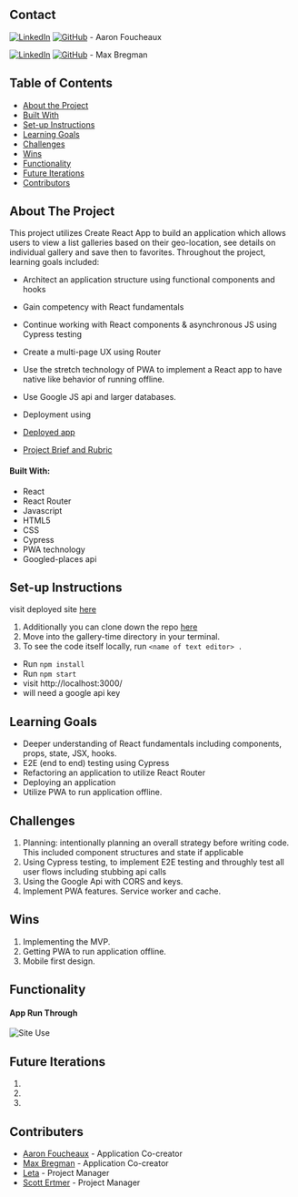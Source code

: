 ## Contact  

[![LinkedIn](https://img.shields.io/badge/-LinkedIn-black.svg?style=flat-square&logo=linkedin&colorB=555)](https://github.com/Afoucheaux) [![GitHub](https://img.shields.io/badge/GitHub-black.svg?&style=flat-square&logo=github&logoColor=white)](https://www.linkedin.com/in/aaron-foucheaux-891626207/) - Aaron Foucheaux

[![LinkedIn](https://img.shields.io/badge/-LinkedIn-black.svg?style=flat-square&logo=linkedin&colorB=555)](https://www.linkedin.com/in/max-bregman-216063203/) [![GitHub](https://img.shields.io/badge/GitHub-black.svg?&style=flat-square&logo=github&logoColor=white)](https://github.com/Max9545) - Max Bregman


## Table of Contents

- [About the Project](#about-the-project)
- [Built With](#built-with)
- [Set-up Instructions](#set-up-instructions)
- [Learning Goals](#learning-goals)
- [Challenges](#challenges)
- [Wins](#wins)
- [Functionality](#functionality)
- [Future Iterations](#future-iterations)
- [Contributors](#contributors)


## About The Project

This project utilizes Create React App to build an application which allows users to view a list galleries based on their geo-location, see details on individual gallery and save then to favorites. Throughout the project, learning goals included:

- Architect an application structure using functional components and hooks
- Gain competency with React fundamentals
- Continue working with React components & asynchronous JS using Cypress testing
- Create a multi-page UX using Router
- Use the stretch technology of PWA to implement a React app to have native like behavior of running offline.
- Use Google JS api and larger databases.
- Deployment using

- [Deployed app]()
- [Project Brief and Rubric](https://frontend.turing.io/projects/module-3/stretch.html)


#### Built With:

- React
- React Router
- Javascript
- HTML5
- CSS
- Cypress
- PWA technology
- Googled-places api


## Set-up Instructions

visit deployed site [here]()

1. Additionally you can clone down the repo [here](https://github.com/Max9545/gallery-time)
2. Move into the gallery-time directory in your terminal.
3. To see the code itself locally, run `<name of text editor> .`
- Run `npm install`
- Run `npm start`
- visit http://localhost:3000/
- will need a google api key

## Learning Goals

- Deeper understanding of React fundamentals including components, props, state, JSX, hooks.
- E2E (end to end) testing using Cypress
- Refactoring an application to utilize React Router
- Deploying an application
- Utilize PWA to run application offline.


## Challenges

1. Planning: intentionally planning an overall strategy before writing code. This included component structures and state if applicable
2. Using Cypress testing, to implement E2E testing and throughly test all user flows including stubbing api calls
3. Using the Google Api with CORS and keys.
4. Implement PWA features. Service worker and cache.  


## Wins

1. Implementing the MVP.
2. Getting PWA to run application offline.
3. Mobile first design.


## Functionality

<!-- add gif -->
#### App Run Through
![Site Use](https://media.giphy.com/media/8e1Qozq9vFxPPa320w/giphy.gif)


## Future Iterations

1.
2.
3.


## Contributers

* [Aaron Foucheaux](https://github.com/alexthompson207) - Application Co-creator
* [Max Bregman](https://github.com/Max9545) - Application Co-creator
* [Leta](https://github.com/letakeane) - Project Manager
* [Scott Ertmer](https://github.com/sertmer) - Project Manager
